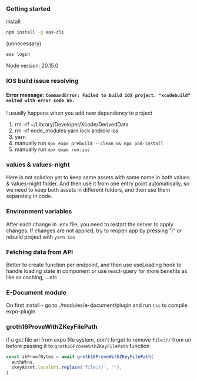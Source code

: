 ### Getting started
install:
```bash
npm install -g eas-cli
```

(unnecessary)
```bash
eas login
```

Node version: 20.15.0

### IOS build issue resolving

#### Error message: `CommandError: Failed to build iOS project. "xcodebuild" exited with error code 65.`

! usually happens when you add new dependency to project

1. rm -rf ~/Library/Developer/Xcode/DerivedData
2. rm -rf node_modules yarn.lock android ios
3. yarn
4. manually run `npx expo prebuild --clean && npx pod-install`
5. manually run `npx expo run:ios`

### values & values-night

Here is not solution yet to keep same assets with same name in both values & values-night folder.
And then use it from one entry point automatically, so we need to keep both assets in different folders,
and then use them separately in code.


### Environment variables
After each change in .env file, you need to restart the server to apply changes.
If changes are not applied, try to reopen app by pressing "i" or rebuild project with `yarn ios`


### Fetching data from API
Better to create function per endpoint, and then use useLoading hook to handle loading state in component or use react-query for more benefits as like as caching, ...etc

### E-Document module
On first install - go to ./modules/e-document/plugin and run `tsc` to compile expo-plugin

### groth16ProveWithZKeyFilePath
if u got file uri from expo file system, don't forget to remove `file://` from uri before passing it to `groth16ProveWithZKeyFilePath` function
```typescript
const zkProofBytes = await groth16ProveWithZKeyFilePath(
  authWtns,
  zkeyAsset.localUri.replace('file://', ''),
)
```
